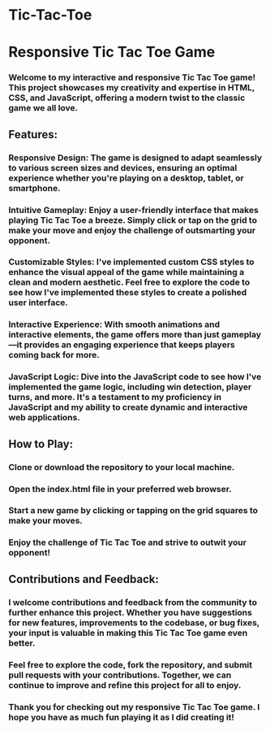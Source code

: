 # Tic-Tac-Toe
<h1>Responsive Tic Tac Toe Game</h1>
<h3>Welcome to my interactive and responsive Tic Tac Toe game! This project showcases my creativity and expertise in HTML, CSS, and JavaScript, offering a modern twist to the classic game we all love.</h2>

<h2>Features:</h2>
<h3>Responsive Design: The game is designed to adapt seamlessly to various screen sizes and devices, ensuring an optimal experience whether you're playing on a desktop, tablet, or smartphone.</h3>

<h3>Intuitive Gameplay: Enjoy a user-friendly interface that makes playing Tic Tac Toe a breeze. Simply click or tap on the grid to make your move and enjoy the challenge of outsmarting your opponent.</h3>

<h3>Customizable Styles: I've implemented custom CSS styles to enhance the visual appeal of the game while maintaining a clean and modern aesthetic. Feel free to explore the code to see how I've implemented these styles to create a polished user interface.</h3>

<h3>Interactive Experience: With smooth animations and interactive elements, the game offers more than just gameplay—it provides an engaging experience that keeps players coming back for more.</h3>

<h3>JavaScript Logic: Dive into the JavaScript code to see how I've implemented the game logic, including win detection, player turns, and more. It's a testament to my proficiency in JavaScript and my ability to create dynamic and interactive web applications.</h3>

<h2>How to Play:</h2>
<h3>Clone or download the repository to your local machine.</h3>
<h3>Open the index.html file in your preferred web browser.</h3>
<h3>Start a new game by clicking or tapping on the grid squares to make your moves.</h3>
<h3>Enjoy the challenge of Tic Tac Toe and strive to outwit your opponent!</h3>

<h2>Contributions and Feedback:</h2>
<h3>I welcome contributions and feedback from the community to further enhance this project. Whether you have suggestions for new features, improvements to the codebase, or bug fixes, your input is valuable in making this Tic Tac Toe game even better.</h3>

<h3>Feel free to explore the code, fork the repository, and submit pull requests with your contributions. Together, we can continue to improve and refine this project for all to enjoy.</h3>

<h3>Thank you for checking out my responsive Tic Tac Toe game. I hope you have as much fun playing it as I did creating it!</h3>
